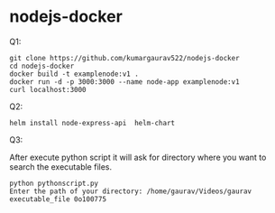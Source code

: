 # nodejs-docker

Q1:


```
git clone https://github.com/kumargaurav522/nodejs-docker
cd nodejs-docker
docker build -t examplenode:v1 .
docker run -d -p 3000:3000 --name node-app examplenode:v1
curl localhost:3000
```

Q2:

```
helm install node-express-api  helm-chart
```
Q3: 


After execute python script it will ask for directory where you want to search the executable files.
```
python pythonscript.py 
Enter the path of your directory: /home/gaurav/Videos/gaurav
executable_file 0o100775
```
